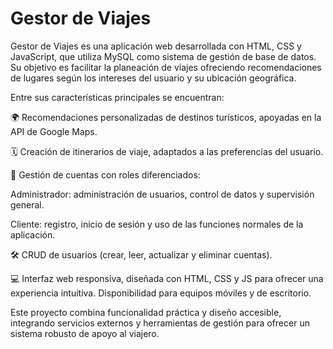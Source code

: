 # Gestor de Viajes
Gestor de Viajes es una aplicación web desarrollada con HTML, CSS y JavaScript, que utiliza MySQL como sistema de gestión de base de datos. Su objetivo es facilitar la planeación de viajes ofreciendo recomendaciones de lugares según los intereses del usuario y su ubicación geográfica.

Entre sus características principales se encuentran:

🌍 Recomendaciones personalizadas de destinos turísticos, apoyadas en la API de Google Maps.

🗓️ Creación de itinerarios de viaje, adaptados a las preferencias del usuario.

👥 Gestión de cuentas con roles diferenciados:

Administrador: administración de usuarios, control de datos y supervisión general.

Cliente: registro, inicio de sesión y uso de las funciones normales de la aplicación.

🛠️ CRUD de usuarios (crear, leer, actualizar y eliminar cuentas).

💻 Interfaz web responsiva, diseñada con HTML, CSS y JS para ofrecer una experiencia intuitiva. Disponibilidad para equipos móviles y de escritorio.

Este proyecto combina funcionalidad práctica y diseño accesible, integrando servicios externos y herramientas de gestión para ofrecer un sistema robusto de apoyo al viajero.